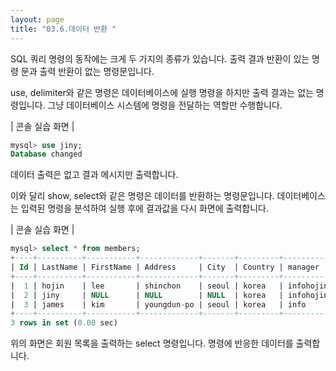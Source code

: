 ```yaml
---
layout: page
title: "03.6.데이터 반환 "
--- 
```

SQL 쿼리 명령의 동작에는 크게 두 가지의 종류가 있습니다. 출력 결과 반환이 있는 명령 문과 출력 반환이 없는 명령문입니다.  

use, delimiter와 같은 명령은 데이터베이스에 실행 명령을 하지만 출력 결과는 없는 명령입니다. 그냥 데이터베이스 시스템에 명령을 전달하는 역할만 수행합니다.  

| 콘솔 실습 화면 | 
```sql
mysql> use jiny;
Database changed

```

데이터 출력은 없고 결과 메시지만 출력합니다.  

이와 달리 show, select와 같은 명령은 데이터를 반환하는 명령문입니다. 데이터베이스 는 입력된 명령을 분석하여 실행 후에 결과값을 다시 화면에 출력합니다.  

| 콘솔 실습 화면 | 
```sql
mysql> select * from members;
+----+----------+-----------+-------------+-------+---------+-----------+-------------------+
| Id | LastName | FirstName | Address     | City  | Country | manager   | email             |
+----+----------+-----------+-------------+-------+---------+-----------+-------------------+
|  1 | hojin    | lee       | shinchon    | seoul | korea   | infohojin | hojin@jinyphp.com |
|  2 | jiny     | NULL      | NULL        | NULL  | korea   | infohojin | jiny@jinyphp.com  |
|  3 | james    | kim       | youngdun-po | seoul | korea   | info      | james@jinyphp.com |
+----+----------+-----------+-------------+-------+---------+-----------+-------------------+
3 rows in set (0.00 sec)
```

위의 화면은 회원 목록을 출력하는 select 명령입니다. 명령에 반응한 데이터를 출력합니다.  
